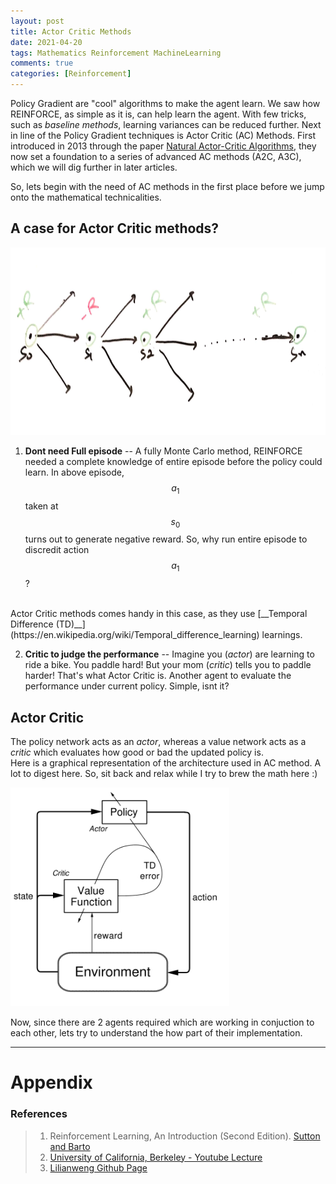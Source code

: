 ```yaml
---
layout: post
title: Actor Critic Methods
date: 2021-04-20
tags: Mathematics Reinforcement MachineLearning
comments: true
categories: [Reinforcement]
---
```


Policy Gradient are "cool" algorithms to make the agent learn. We saw how REINFORCE, as simple as it is, can help learn the agent. With few tricks, such as _baseline methods_, learning variances can be reduced further. 
Next in line of the Policy Gradient techniques is Actor Critic (AC) Methods. First introduced in 2013 through the paper [Natural Actor-Critic Algorithms](https://hal.inria.fr/hal-00840470/document), they now set a foundation to a series of advanced AC methods (A2C, A3C), which we will dig further in later articles. 

So, lets begin with the need of AC methods in the first place before we jump onto the mathematical technicalities.

## A case for Actor Critic methods?
<p class="aligncenter"> 
<img src="/data/pics/2021/04/reinforce_episode.png" alt="Reinforce" width="840" height="300" />
</p>

1. __Dont need Full episode__ -- 
A fully Monte Carlo method, REINFORCE needed a complete knowledge of entire episode before the policy could learn. In above episode, $$a_1$$ taken at $$s_0$$ turns out to generate negative reward. So, why run entire episode to discredit action $$a_1$$?
<br>
Actor Critic methods comes handy in this case, as they use [__Temporal Difference (TD)__](https://en.wikipedia.org/wiki/Temporal_difference_learning) learnings.

2. __Critic to judge the performance__ -- 
Imagine you (_actor_) are learning to ride a bike. You paddle hard! But your mom (_critic_) tells you to paddle harder!
That's what Actor Critic is. Another agent to evaluate the performance under current policy.
Simple, isnt it? 


## Actor Critic
The policy network acts as an _actor_, whereas a value network acts as a _critic_ which evaluates how good or bad the updated policy is. <br>
Here is a graphical representation of the architecture used in AC method. A lot to digest here. So, sit back and relax while I try to brew the math here :)

<p class="aligncenter"> 
<img src="/data/pics/2021/04/ac_arch.png" alt="AC Architecture" width="350" height="350" />
</p>

Now, since there are 2 agents required which are working in conjuction to each other, lets try to understand the how part of their implementation.




----------------

# Appendix

### References

> 1. Reinforcement Learning, An Introduction (Second Edition). [Sutton and Barto ](http://incompleteideas.net/book/first/ebook/node66.html) <br>
> 2. [University of California, Berkeley - Youtube Lecture](https://www.youtube.com/watch?v=EKqxumCuAAY&list=PLkFD6_40KJIwhWJpGazJ9VSj9CFMkb79A&index=8) <br>
> 3. [Lilianweng Github Page](https://lilianweng.github.io/lil-log/2018/04/08/policy-gradient-algorithms.html)




